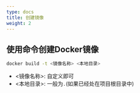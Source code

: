 ```yaml
---
type: docs
title: 创建镜像
weight: 2
---
```


## 使用命令创建Docker镜像

```bash
docker build -t <镜像名称> <本地目录>
```

- <镜像名称>: 自定义即可
- <本地目录>: 一般为`.`(如果已经处在项目根目录中)